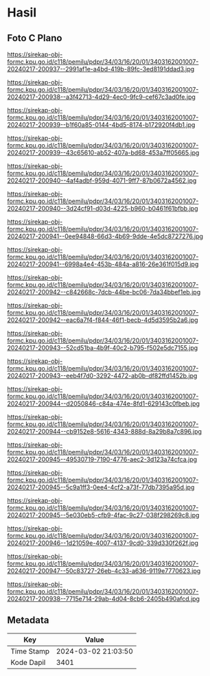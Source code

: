 # Hasil

## Foto C Plano

https://sirekap-obj-formc.kpu.go.id/c118/pemilu/pdpr/34/03/16/20/01/3403162001007-20240217-200937--2991af1e-a4bd-419b-89fc-3ed8191ddad3.jpg

https://sirekap-obj-formc.kpu.go.id/c118/pemilu/pdpr/34/03/16/20/01/3403162001007-20240217-200938--a3f42713-4d29-4ec0-9fc9-cef67c3ad0fe.jpg

https://sirekap-obj-formc.kpu.go.id/c118/pemilu/pdpr/34/03/16/20/01/3403162001007-20240217-200939--b1f60a85-0144-4bd5-8174-b172920f4db1.jpg

https://sirekap-obj-formc.kpu.go.id/c118/pemilu/pdpr/34/03/16/20/01/3403162001007-20240217-200939--43c65610-ab52-407a-bd68-453a7ff05665.jpg

https://sirekap-obj-formc.kpu.go.id/c118/pemilu/pdpr/34/03/16/20/01/3403162001007-20240217-200940--4af4adbf-959d-4071-9ff7-87b0672a4562.jpg

https://sirekap-obj-formc.kpu.go.id/c118/pemilu/pdpr/34/03/16/20/01/3403162001007-20240217-200940--3d24cf91-d03d-4225-b960-b0461f61bfbb.jpg

https://sirekap-obj-formc.kpu.go.id/c118/pemilu/pdpr/34/03/16/20/01/3403162001007-20240217-200941--0ee94848-66d3-4b69-9dde-4e5dc8727276.jpg

https://sirekap-obj-formc.kpu.go.id/c118/pemilu/pdpr/34/03/16/20/01/3403162001007-20240217-200941--6998a4e4-453b-484a-a816-26e361f015d9.jpg

https://sirekap-obj-formc.kpu.go.id/c118/pemilu/pdpr/34/03/16/20/01/3403162001007-20240217-200942--c842668c-7dcb-44be-bc06-7da34bbef1eb.jpg

https://sirekap-obj-formc.kpu.go.id/c118/pemilu/pdpr/34/03/16/20/01/3403162001007-20240217-200942--eac6a7f4-f844-46f1-becb-4d5d3595b2a6.jpg

https://sirekap-obj-formc.kpu.go.id/c118/pemilu/pdpr/34/03/16/20/01/3403162001007-20240217-200943--52cd51ba-4b9f-40c2-b795-f502e5dc7155.jpg

https://sirekap-obj-formc.kpu.go.id/c118/pemilu/pdpr/34/03/16/20/01/3403162001007-20240217-200943--eeb4f7d0-3292-4472-ab0b-df82ffd1452b.jpg

https://sirekap-obj-formc.kpu.go.id/c118/pemilu/pdpr/34/03/16/20/01/3403162001007-20240217-200944--d2050846-c84a-474e-8fd1-629143c0fbeb.jpg

https://sirekap-obj-formc.kpu.go.id/c118/pemilu/pdpr/34/03/16/20/01/3403162001007-20240217-200944--cb9152e8-5616-4343-888d-8a29b8a7c896.jpg

https://sirekap-obj-formc.kpu.go.id/c118/pemilu/pdpr/34/03/16/20/01/3403162001007-20240217-200945--49530719-7190-4776-aec2-3d123a74cfca.jpg

https://sirekap-obj-formc.kpu.go.id/c118/pemilu/pdpr/34/03/16/20/01/3403162001007-20240217-200945--5c9a1ff3-0ee4-4cf2-a73f-77db7395a95d.jpg

https://sirekap-obj-formc.kpu.go.id/c118/pemilu/pdpr/34/03/16/20/01/3403162001007-20240217-200945--5e030eb5-cfb9-4fac-9c27-038f298269c8.jpg

https://sirekap-obj-formc.kpu.go.id/c118/pemilu/pdpr/34/03/16/20/01/3403162001007-20240217-200946--1d21059e-4007-4137-9cd0-339d330f262f.jpg

https://sirekap-obj-formc.kpu.go.id/c118/pemilu/pdpr/34/03/16/20/01/3403162001007-20240217-200947--50c83727-26eb-4c33-a636-9119e7770623.jpg

https://sirekap-obj-formc.kpu.go.id/c118/pemilu/pdpr/34/03/16/20/01/3403162001007-20240217-200938--7715e714-29ab-4d04-8cb6-2405b490afcd.jpg


## Metadata

| Key        | Value               |
| ---------- | ------------------- |
| Time Stamp | 2024-03-02 21:03:50 |
| Kode Dapil | 3401                |



